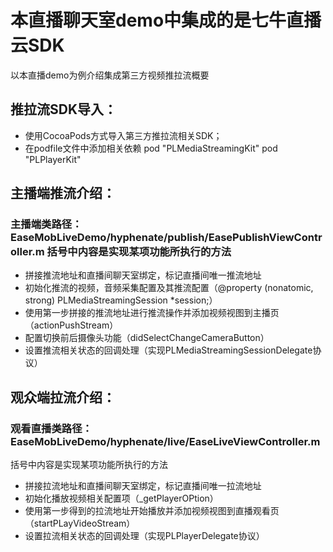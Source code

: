 # 本直播聊天室demo中集成的是七牛直播云SDK #
以本直播demo为例介绍集成第三方视频推拉流概要

## 推拉流SDK导入： ##
- 使用CocoaPods方式导入第三方推拉流相关SDK；
- 在podfile文件中添加相关依赖   pod "PLMediaStreamingKit" pod "PLPlayerKit"

## 主播端推流介绍： ##

### 主播端类路径：EaseMobLiveDemo/hyphenate/publish/EasePublishViewController.m    括号中内容是实现某项功能所执行的方法    

- 拼接推流地址和直播间聊天室绑定，标记直播间唯一推流地址
- 初始化推流的视频，音频采集配置及其推流配置（@property (nonatomic, strong) PLMediaStreamingSession *session;）
- 使用第一步拼接的推流地址进行推流操作并添加视频视图到主播页（actionPushStream）
- 配置切换前后摄像头功能（didSelectChangeCameraButton）
- 设置推流相关状态的回调处理（实现PLMediaStreamingSessionDelegate协议）

## 观众端拉流介绍： ##

### 观看直播类路径：EaseMobLiveDemo/hyphenate/live/EaseLiveViewController.m
括号中内容是实现某项功能所执行的方法    

- 拼接拉流地址和直播间聊天室绑定，标记直播间唯一拉流地址
- 初始化播放视频相关配置项（_getPlayerOPtion）
- 使用第一步得到的拉流地址开始播放并添加视频视图到直播观看页（startPLayVideoStream）
- 设置拉流相关状态的回调处理（实现PLPlayerDelegate协议）
